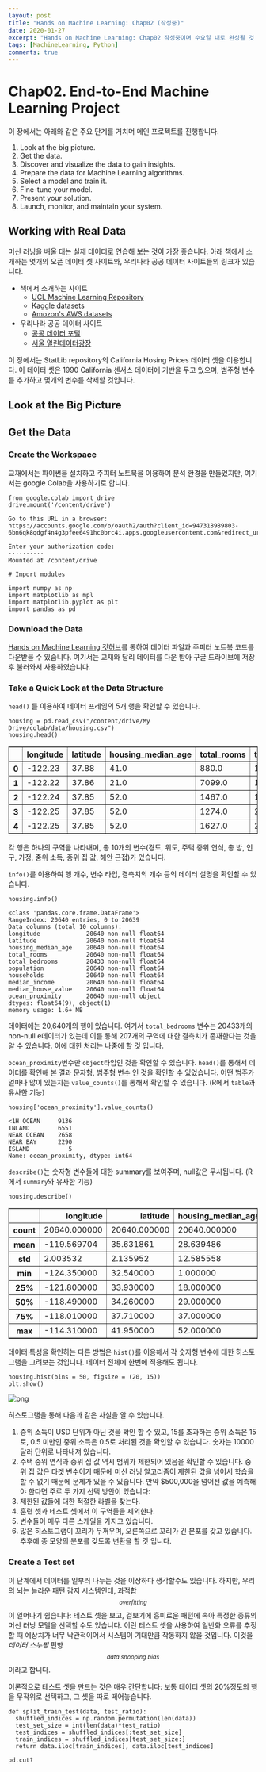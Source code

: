 ```yaml
---
layout: post
title: "Hands on Machine Learning: Chap02 (작성중)"
date: 2020-01-27
excerpt: "Hands on Machine Learning: Chap02 작성중이며 수요일 내로 완성될 것 입니다 :)"
tags: [MachineLearning, Python]
comments: true
---
```


# Chap02. End-to-End Machine Learning Project

이 장에서는 아래와 같은 주요 단계를 거치며 메인 프로젝트를 진행합니다.

1.   Look at the big picture.
2.   Get the data.
3.   Discover and visualize the data to gain insights.
4.   Prepare the data for Machine Learning algorithms.
5.   Select a model and train it.
6.   Fine-tune your model.
7.   Present your solution.
8.   Launch, monitor, and maintain your system.


## Working with Real Data

머신 러닝을 배울 대는 실제 데이터로 연습해 보는 것이 가장 좋습니다. 아래 책에서 소개하는 몇개의 오픈 데이터 셋 사이트와, 우리나라 공공 데이터 사이트들의 링크가 있습니다.

* 책에서 소개하는 사이트
  *   [UCL Machine Learning Repository](http://archive.ics.uci.edu/ml/index.php)
  *   [Kaggle datasets](https://www.kaggle.com/datasets)
  *   [Amozon's AWS datasets](https://registry.opendata.aws/)
* 우리나라 공공 데이터 사이트
  *   [공공 데이터 포털](https://www.data.go.kr/)
  *   [서울 열린데이터광장](https://data.seoul.go.kr/)


이 장에서는 StatLib repository의 California Hosing Prices 데이터 셋을 이용합니다. 이 데이터 셋은 1990 California 센서스 데이터에 기반을 두고 있으며, 범주형 변수를 추가하고 몇개의 변수를 삭제할 것입니다.


## Look at the Big Picture

## Get the Data

### Create the Workspace

교재에서는 파이썬을 설치하고 주피터 노트북을 이용하여 분석 환경을 만들었지만, 여기서는 google Colab을 사용하기로 합니다.


```
from google.colab import drive
drive.mount('/content/drive')
```

    Go to this URL in a browser: https://accounts.google.com/o/oauth2/auth?client_id=947318989803-6bn6qk8qdgf4n4g3pfee6491hc0brc4i.apps.googleusercontent.com&redirect_uri=urn%3aietf%3awg%3aoauth%3a2.0%3aoob&response_type=code&scope=email%20https%3a%2f%2fwww.googleapis.com%2fauth%2fdocs.test%20https%3a%2f%2fwww.googleapis.com%2fauth%2fdrive%20https%3a%2f%2fwww.googleapis.com%2fauth%2fdrive.photos.readonly%20https%3a%2f%2fwww.googleapis.com%2fauth%2fpeopleapi.readonly

    Enter your authorization code:
    ··········
    Mounted at /content/drive



```
# Import modules

import numpy as np
import matplotlib as mpl
import matplotlib.pyplot as plt
import pandas as pd
```

### Download the Data

[Hands on Machine Learning 깃허브](https://github.com/ageron/handson-ml2)를 통하여 데이터 파일과 주피터 노트북 코드를 다운받을 수 있습니다. 여기서는 교재와 달리 데이터를 다운 받아 구글 드라이브에 저장 후 불러와서 사용하였습니다.

### Take a Quick Look at the Data Structure



``` head() ``` 를 이용하여 데이터 프레임의 5개 행을 확인할 수 있습니다.






```
housing = pd.read_csv("/content/drive/My Drive/colab/data/housing.csv")
housing.head()
```




<div>
<style scoped>
    .dataframe tbody tr th:only-of-type {
        vertical-align: middle;
    }

    .dataframe tbody tr th {
        vertical-align: top;
    }

    .dataframe thead th {
        text-align: right;
    }
</style>
<table border="1" class="dataframe">
  <thead>
    <tr style="text-align: right;">
      <th></th>
      <th>longitude</th>
      <th>latitude</th>
      <th>housing_median_age</th>
      <th>total_rooms</th>
      <th>total_bedrooms</th>
      <th>population</th>
      <th>households</th>
      <th>median_income</th>
      <th>median_house_value</th>
      <th>ocean_proximity</th>
    </tr>
  </thead>
  <tbody>
    <tr>
      <th>0</th>
      <td>-122.23</td>
      <td>37.88</td>
      <td>41.0</td>
      <td>880.0</td>
      <td>129.0</td>
      <td>322.0</td>
      <td>126.0</td>
      <td>8.3252</td>
      <td>452600.0</td>
      <td>NEAR BAY</td>
    </tr>
    <tr>
      <th>1</th>
      <td>-122.22</td>
      <td>37.86</td>
      <td>21.0</td>
      <td>7099.0</td>
      <td>1106.0</td>
      <td>2401.0</td>
      <td>1138.0</td>
      <td>8.3014</td>
      <td>358500.0</td>
      <td>NEAR BAY</td>
    </tr>
    <tr>
      <th>2</th>
      <td>-122.24</td>
      <td>37.85</td>
      <td>52.0</td>
      <td>1467.0</td>
      <td>190.0</td>
      <td>496.0</td>
      <td>177.0</td>
      <td>7.2574</td>
      <td>352100.0</td>
      <td>NEAR BAY</td>
    </tr>
    <tr>
      <th>3</th>
      <td>-122.25</td>
      <td>37.85</td>
      <td>52.0</td>
      <td>1274.0</td>
      <td>235.0</td>
      <td>558.0</td>
      <td>219.0</td>
      <td>5.6431</td>
      <td>341300.0</td>
      <td>NEAR BAY</td>
    </tr>
    <tr>
      <th>4</th>
      <td>-122.25</td>
      <td>37.85</td>
      <td>52.0</td>
      <td>1627.0</td>
      <td>280.0</td>
      <td>565.0</td>
      <td>259.0</td>
      <td>3.8462</td>
      <td>342200.0</td>
      <td>NEAR BAY</td>
    </tr>
  </tbody>
</table>
</div>



각 행은 하나의 구역을 나타내며, 총 10개의 변수(경도, 위도, 주택 중위 연식, 총 방, 인구, 가정, 중위 소득, 중위 집 값, 해안 근접)가 있습니다.

``` info() ```를 이용하여 행 개수, 변수 타입, 결측치의 개수 등의 데이터 설명을 확인할 수 있습니다.


```
housing.info()
```

    <class 'pandas.core.frame.DataFrame'>
    RangeIndex: 20640 entries, 0 to 20639
    Data columns (total 10 columns):
    longitude             20640 non-null float64
    latitude              20640 non-null float64
    housing_median_age    20640 non-null float64
    total_rooms           20640 non-null float64
    total_bedrooms        20433 non-null float64
    population            20640 non-null float64
    households            20640 non-null float64
    median_income         20640 non-null float64
    median_house_value    20640 non-null float64
    ocean_proximity       20640 non-null object
    dtypes: float64(9), object(1)
    memory usage: 1.6+ MB


데이터에는 20,640개의 행이 있습니다. 여기서 ```total_bedrooms``` 변수는 20433개의 non-null e데이터가 있는데 이를 통해 207개의 구역에 대한 결측치가 존재한다는 것을 알 수 있습니다. 이에 대한 처리는 나중에 할 것 입니다.

```ocean_proximity```변수만 ```object```타입인 것을 확인할 수 있습니다. ```head()```를 통해서 데이터를 확인해 본 결과 문자형, 범주형 변수 인 것을 확인할 수 있었습니다. 어떤 범주가 얼마나 많이 있는지는 ```value_counts()```를 통해서 확인할 수 있습니다. (R에서 ```table```과 유사한 기능)


```
housing['ocean_proximity'].value_counts()
```




    <1H OCEAN     9136
    INLAND        6551
    NEAR OCEAN    2658
    NEAR BAY      2290
    ISLAND           5
    Name: ocean_proximity, dtype: int64



```describe()```는 숫자형 변수들에 대한 summary를 보여주며, null값은 무시됩니다. (R에서 ```summary```와 유사한 기능)


```
housing.describe()
```




<div>
<style scoped>
    .dataframe tbody tr th:only-of-type {
        vertical-align: middle;
    }

    .dataframe tbody tr th {
        vertical-align: top;
    }

    .dataframe thead th {
        text-align: right;
    }
</style>
<table border="1" class="dataframe">
  <thead>
    <tr style="text-align: right;">
      <th></th>
      <th>longitude</th>
      <th>latitude</th>
      <th>housing_median_age</th>
      <th>total_rooms</th>
      <th>total_bedrooms</th>
      <th>population</th>
      <th>households</th>
      <th>median_income</th>
      <th>median_house_value</th>
    </tr>
  </thead>
  <tbody>
    <tr>
      <th>count</th>
      <td>20640.000000</td>
      <td>20640.000000</td>
      <td>20640.000000</td>
      <td>20640.000000</td>
      <td>20433.000000</td>
      <td>20640.000000</td>
      <td>20640.000000</td>
      <td>20640.000000</td>
      <td>20640.000000</td>
    </tr>
    <tr>
      <th>mean</th>
      <td>-119.569704</td>
      <td>35.631861</td>
      <td>28.639486</td>
      <td>2635.763081</td>
      <td>537.870553</td>
      <td>1425.476744</td>
      <td>499.539680</td>
      <td>3.870671</td>
      <td>206855.816909</td>
    </tr>
    <tr>
      <th>std</th>
      <td>2.003532</td>
      <td>2.135952</td>
      <td>12.585558</td>
      <td>2181.615252</td>
      <td>421.385070</td>
      <td>1132.462122</td>
      <td>382.329753</td>
      <td>1.899822</td>
      <td>115395.615874</td>
    </tr>
    <tr>
      <th>min</th>
      <td>-124.350000</td>
      <td>32.540000</td>
      <td>1.000000</td>
      <td>2.000000</td>
      <td>1.000000</td>
      <td>3.000000</td>
      <td>1.000000</td>
      <td>0.499900</td>
      <td>14999.000000</td>
    </tr>
    <tr>
      <th>25%</th>
      <td>-121.800000</td>
      <td>33.930000</td>
      <td>18.000000</td>
      <td>1447.750000</td>
      <td>296.000000</td>
      <td>787.000000</td>
      <td>280.000000</td>
      <td>2.563400</td>
      <td>119600.000000</td>
    </tr>
    <tr>
      <th>50%</th>
      <td>-118.490000</td>
      <td>34.260000</td>
      <td>29.000000</td>
      <td>2127.000000</td>
      <td>435.000000</td>
      <td>1166.000000</td>
      <td>409.000000</td>
      <td>3.534800</td>
      <td>179700.000000</td>
    </tr>
    <tr>
      <th>75%</th>
      <td>-118.010000</td>
      <td>37.710000</td>
      <td>37.000000</td>
      <td>3148.000000</td>
      <td>647.000000</td>
      <td>1725.000000</td>
      <td>605.000000</td>
      <td>4.743250</td>
      <td>264725.000000</td>
    </tr>
    <tr>
      <th>max</th>
      <td>-114.310000</td>
      <td>41.950000</td>
      <td>52.000000</td>
      <td>39320.000000</td>
      <td>6445.000000</td>
      <td>35682.000000</td>
      <td>6082.000000</td>
      <td>15.000100</td>
      <td>500001.000000</td>
    </tr>
  </tbody>
</table>
</div>



데이터 특성을 확인하는 다른 방법은 ```hist()```를 이용해서 각 숫자형 변수에 대한 히스토그램을 그려보는 것입니다. 데이터 전체에 한번에 적용해도 됩니다.


```
housing.hist(bins = 50, figsize = (20, 15))
plt.show()
```


![png](/assets/img/markdown/ml-02/Chap02_24_0.png)


히스토그램을 통해 다음과 같은 사실을 알 수 있습니다.
1. 중위 소득이 USD 단위가 아닌 것을 확인 할 수 있고, 15를 초과하는 중위 소득은 15로, 0.5 미만인 중위 소득은 0.5로 처리된 것을 확인할 수 있습니다. 숫자는 10000 달러 단위로 나타내져 있습니다.
2. 주택 중위 연식과 중위 집 값 역시 범위가 제한되어 있음을 확인할 수 있습니다. 중위 집 값은 타겟 변수이기 때문에 머신 러닝 알고리즘이 제한된 값을 넘어서 학습을 할 수 없기 때문에 문제가 있을 수 있습니다. 만약 $500,000을 넘어선 값을 예측해야 한다면 주로 두 가지 선택 방안이 있습니다:
 1. 제한된 값들에 대한 적절한 라벨을 찾는다.
 2. 훈련 셋과 테스트 셋에서 이 구역들을 제외한다.
3. 변수들이 매우 다른 스케일을 가지고 있습니다.
4. 많은 히스토그램이 꼬리가 두꺼우며, 오른쪽으로 꼬리가 긴 분포를 갖고 있습니다. 추후에 종 모양의 분포를 갖도록 변환을 할 것 입니다.

### Create a Test set

이 단계에서 데이터를 일부러 나누는 것을 이상하다 생각할수도 있습니다. 하지만, 우리의 뇌는 놀라운 패턴 감지 시스템인데, 과적합 $$^{overfitting} $$이 일어나기 쉽습니다: 테스트 셋을 보고, 겉보기에 흥미로운 패턴에 속아 특정한 종류의 머신 러닝 모델을 선택할 수도 있습니다. 이런 테스트 셋을 사용하여 일반화 오류를 추정할 때 예상치가 너무 낙관적이어서 시스템이 기대만큼 작동하지 않을 것입니다. 이것을 *데이터 스누핑* 편향 $$ ^{data~ snooping~ bias} $$ 이라고 합니다.

이론적으로 테스트 셋을 만드는 것은 매우 간단합니다: 보통 데이터 셋의 20%정도의 행을 무작위로 선택하고, 그 셋을 따로 떼어놓습니다.


```
def split_train_test(data, test_ratio):
  shuffled_indices = np.random.permutation(len(data))
  test_set_size = int(len(data)*test_ratio)
  test_indices = shuffled_indices[:test_set_size]
  train_indices = shuffled_indices[test_set_size:]
  return data.iloc[train_indices], data.iloc[test_indices]
```


```
pd.cut?
```


```

```
